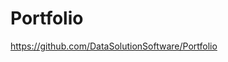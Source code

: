 # Portfolio

https://github.com/DataSolutionSoftware/Portfolio 
  
  
 
 
   
 
  
 
   
   
  
 
 
